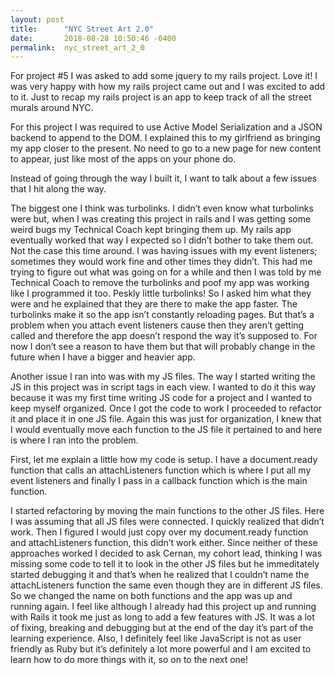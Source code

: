 ```yaml
---
layout: post
title:      "NYC Street Art 2.0"
date:       2018-08-28 10:50:46 -0400
permalink:  nyc_street_art_2_0
---
```



For project #5 I was asked to add some jquery to my rails project. Love it! I was very happy with how my rails project came out and I was excited to add to it. Just to recap my rails project is an app to keep track of all the street murals around NYC.

For this project I was required to use Active Model Serialization and a JSON backend to append to the DOM. I explained this to my girlfriend as bringing my app closer to the present. No need to go to a new page for new content to appear, just like most of the apps on your phone do.

Instead of going through the way I built it, I want to talk about a few issues that I hit along the way.

The biggest one I think was turbolinks. I didn’t even know what turbolinks were but, when I was creating this project in rails and I was getting some weird bugs my Technical Coach kept bringing them up. My rails app eventually worked that way I expected so I didn’t bother to take them out. Not the case this time around. I was having issues with my event listeners; sometimes they would work fine and other times they didn’t. This had me trying to figure out what was going on for a while and then I was told by me Technical Coach to remove the turbolinks and poof my app was working like I programmed it too. Peskly little turbolinks! So I asked him what they were and he explained that they are there to make the app faster. The turbolinks make it so the app isn’t constantly reloading pages. But that’s a problem when you attach event listeners cause then they aren’t getting called and therefore the app doesn’t respond the way it’s supposed to. For now I don’t see a reason to have them but that will probably change in the future when I have a bigger and heavier app.

Another issue I ran into was with my JS files. The way I started writing the JS in this project was in script tags in each view. I wanted to do it this way because it was my first time writing JS code for a project and I wanted to keep myself organized. Once I got the code to work I proceeded to refactor it and place it in one  JS file. Again this was just for organization, I knew that I would eventually move each function to the JS  file it pertained to and here is where I ran into the problem.

First, let me explain a little how my code is setup. I have a document.ready function that calls an attachListeners function which is where I put all my event listeners and finally I pass in a callback function which is the main function.

I started refactoring by moving the main functions to the other JS files. Here I was assuming that all JS files were connected. I quickly realized that didn’t work. Then I figured I would just copy over my document.ready function and attachListeners function, this didn’t work either. Since neither of these approaches worked I decided to ask Cernan, my cohort lead, thinking I was missing some code to tell it to look in the other JS files but he immeditately started debugging it and that’s when he realized that I couldn’t name the attachListeners function the same even though they are in different JS files. So we changed the name on both functions and the app was up and running again.
I feel like although I already had this project up and running with Rails it took me just as long to add a few features with JS.  It was a lot of fixing, breaking and debugging but at the end of the day it’s part of the learning experience. Also, I definitely feel like JavaScript is not as user friendly as Ruby but it’s definitely a lot more powerful and I am excited to learn how to do more things with it, so on to the next one!

